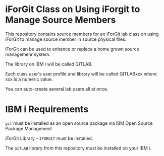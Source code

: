 # iForGit Class on Using iForgit to Manage Source Members
This repository contains source members for an iForGit lab class on using iForGit to manage source member in source physical files.  

iForGit can be used to enhance or replace a home grown source managemenr system.  

The library on IBM i will be called GITLAB.   

Each class user's user profile and library will be called GITLABxxx where xxx is a numeric value.   

You can auto-create several lab users all at once.   

# IBM i Requirements
```git``` must be installed as an open source package via IBM Open Source Package Management   

iForGit Library - ```IFORGIT``` must be installed.   

The ```GITLAB``` library from this repository must be installed on your IBM i.    

